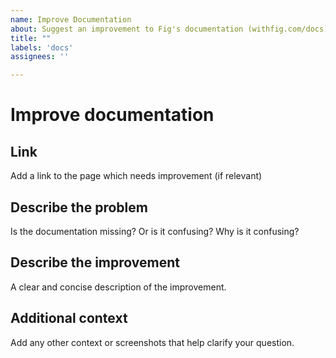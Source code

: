 ```yaml
---
name: Improve Documentation
about: Suggest an improvement to Fig's documentation (withfig.com/docs)
title: ""
labels: 'docs'
assignees: ''

---
```


# Improve documentation

## Link 

Add a link to the page which needs improvement (if relevant)

## Describe the problem

Is the documentation missing? Or is it confusing? Why is it confusing?

## Describe the improvement

A clear and concise description of the improvement.

## Additional context

Add any other context or screenshots that help clarify your question.
